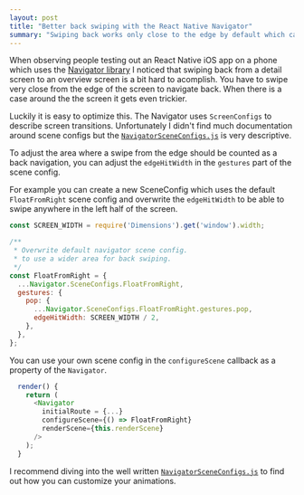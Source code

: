 ```yaml
---
layout: post
title: "Better back swiping with the React Native Navigator"
summary: "Swiping back works only close to the edge by default which can be hard to accomplish. It is easy to optimize this." 
---
```


When observing people testing out an React Native iOS app on a phone which uses the
[Navigator library](https://facebook.github.io/react-native/docs/navigator.html) 
I noticed that swiping back from a detail screen to an overview screen 
is a bit hard to acomplish. You have to swipe very close from the edge of the screen 
to navigate back. When there is a case around the the screen it gets even trickier.

Luckily it is easy to optimize this. The Navigator uses `ScreenConfigs` to describe 
screen transitions. Unfortunately I didn't find much documentation around scene configs
but the [`NavigatorSceneConfigs.js`](https://github.com/facebook/react-native/blob/master/Libraries/CustomComponents/Navigator/NavigatorSceneConfigs.js)
is very descriptive. 

To adjust the area where a swipe from the edge should be counted as a back navigation, 
you can adjust the `edgeHitWidth` in the `gestures` part of the scene config. 

For example you can create a new SceneConfig which uses the default `FloatFromRight` scene config and 
overwrite the `edgeHitWidth` to be able to swipe anywhere in the left half of the screen.

```js
const SCREEN_WIDTH = require('Dimensions').get('window').width;

/**
 * Overwrite default navigator scene config.
 * to use a wider area for back swiping.
 */
const FloatFromRight = {
  ...Navigator.SceneConfigs.FloatFromRight,
  gestures: {
    pop: {
      ...Navigator.SceneConfigs.FloatFromRight.gestures.pop,
      edgeHitWidth: SCREEN_WIDTH / 2,
    },
  },
};
```

You can use your own scene config in the `configureScene` callback as a property of the `Navigator`.

```js
  render() {
    return (
      <Navigator
        initialRoute = {...}
        configureScene={() => FloatFromRight}
        renderScene={this.renderScene}
      />
    );
  }
```

I recommend diving into the well written [`NavigatorSceneConfigs.js`](https://github.com/facebook/react-native/blob/master/Libraries/CustomComponents/Navigator/NavigatorSceneConfigs.js) to find out how you can customize your animations.